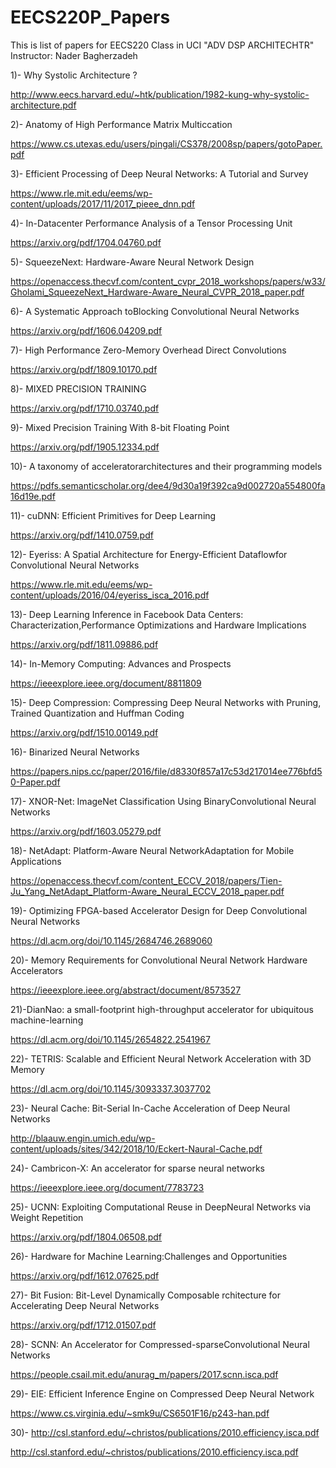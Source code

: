 # EECS220P_Papers
This is list of papers for EECS220 Class in UCI "ADV DSP ARCHITECHTR" 
Instructor: Nader Bagherzadeh

1)- Why Systolic Architecture ? 

http://www.eecs.harvard.edu/~htk/publication/1982-kung-why-systolic-architecture.pdf

2)- Anatomy of High Performance Matrix Multiccation 

https://www.cs.utexas.edu/users/pingali/CS378/2008sp/papers/gotoPaper.pdf

3)- Efficient Processing of Deep Neural Networks: A Tutorial and Survey

https://www.rle.mit.edu/eems/wp-content/uploads/2017/11/2017_pieee_dnn.pdf

4)- In-Datacenter Performance Analysis of a Tensor Processing Unit

https://arxiv.org/pdf/1704.04760.pdf

5)- SqueezeNext: Hardware-Aware Neural Network Design

https://openaccess.thecvf.com/content_cvpr_2018_workshops/papers/w33/Gholami_SqueezeNext_Hardware-Aware_Neural_CVPR_2018_paper.pdf

6)- A Systematic Approach toBlocking Convolutional Neural Networks

https://arxiv.org/pdf/1606.04209.pdf

7)- High Performance Zero-Memory Overhead Direct Convolutions

https://arxiv.org/pdf/1809.10170.pdf

8)- MIXED PRECISION TRAINING

https://arxiv.org/pdf/1710.03740.pdf

9)- Mixed Precision Training With 8-bit Floating Point

https://arxiv.org/pdf/1905.12334.pdf

10)- A taxonomy of acceleratorarchitectures and their programming models

https://pdfs.semanticscholar.org/dee4/9d30a19f392ca9d002720a554800fa16d19e.pdf

11)- cuDNN: Efficient Primitives for Deep Learning

https://arxiv.org/pdf/1410.0759.pdf

12)- Eyeriss: A Spatial Architecture for Energy-Efficient Dataflowfor Convolutional Neural Networks

https://www.rle.mit.edu/eems/wp-content/uploads/2016/04/eyeriss_isca_2016.pdf

13)- Deep Learning Inference in Facebook Data Centers: Characterization,Performance Optimizations and Hardware Implications

https://arxiv.org/pdf/1811.09886.pdf

14)- In-Memory Computing: Advances and Prospects

https://ieeexplore.ieee.org/document/8811809

15)- Deep Compression: Compressing Deep Neural Networks with Pruning, Trained Quantization and Huffman Coding

https://arxiv.org/pdf/1510.00149.pdf

16)- Binarized Neural Networks

https://papers.nips.cc/paper/2016/file/d8330f857a17c53d217014ee776bfd50-Paper.pdf

17)- XNOR-Net: ImageNet Classification Using BinaryConvolutional Neural Networks

https://arxiv.org/pdf/1603.05279.pdf

18)- NetAdapt: Platform-Aware Neural NetworkAdaptation for Mobile Applications

https://openaccess.thecvf.com/content_ECCV_2018/papers/Tien-Ju_Yang_NetAdapt_Platform-Aware_Neural_ECCV_2018_paper.pdf

19)- Optimizing FPGA-based Accelerator Design for Deep Convolutional Neural Networks

https://dl.acm.org/doi/10.1145/2684746.2689060

20)- Memory Requirements for Convolutional Neural Network Hardware Accelerators

https://ieeexplore.ieee.org/abstract/document/8573527

21)-DianNao: a small-footprint high-throughput accelerator for ubiquitous machine-learning

https://dl.acm.org/doi/10.1145/2654822.2541967

22)- TETRIS: Scalable and Efficient Neural Network Acceleration with 3D Memory

https://dl.acm.org/doi/10.1145/3093337.3037702

23)- Neural Cache: Bit-Serial In-Cache Acceleration of Deep Neural Networks

http://blaauw.engin.umich.edu/wp-content/uploads/sites/342/2018/10/Eckert-Naural-Cache.pdf

24)- Cambricon-X: An accelerator for sparse neural networks

https://ieeexplore.ieee.org/document/7783723

25)- UCNN: Exploiting Computational Reuse in DeepNeural Networks via Weight Repetition

https://arxiv.org/pdf/1804.06508.pdf

26)- Hardware for Machine Learning:Challenges and Opportunities

https://arxiv.org/pdf/1612.07625.pdf

27)- Bit Fusion: Bit-Level Dynamically Composable rchitecture for Accelerating Deep Neural Networks

https://arxiv.org/pdf/1712.01507.pdf

28)- SCNN: An Accelerator for Compressed-sparseConvolutional Neural Networks

https://people.csail.mit.edu/anurag_m/papers/2017.scnn.isca.pdf

29)- EIE: Efficient Inference Engine on Compressed Deep Neural Network

https://www.cs.virginia.edu/~smk9u/CS6501F16/p243-han.pdf

30)- http://csl.stanford.edu/~christos/publications/2010.efficiency.isca.pdf

http://csl.stanford.edu/~christos/publications/2010.efficiency.isca.pdf
